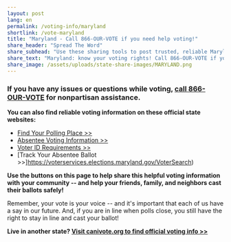 ```yaml
---
layout: post
lang: en
permalink: /voting-info/maryland
shortlink: /vote-maryland
title: "Maryland - Call 866-OUR-VOTE if you need help voting!"
share_header: "Spread The Word"
share_subhead: "Use these sharing tools to post trusted, reliable Maryland voting information!"
share_text: "Maryland: know your voting rights! Call 866-OUR-VOTE if you need help voting, or use these official resources."
share_image: /assets/uploads/state-share-images/MARYLAND.png
---
```

### **If you have any issues or questions while voting, [call 866-OUR-VOTE](tel:8666878683) for nonpartisan assistance.**

**You can also find reliable voting information on these official state websites:**

* [Find Your Polling Place >>](http://www.elections.state.md.us/voting/where.html)
* [Absentee Voting Information >>](http://www.elections.state.md.us/voting/absentee.html)
* [Voter ID Requirements >>](http://www.elections.state.md.us/voting/election_day_questions.html#_Toc190229207)
* [Track Your Absentee Ballot >>]https://voterservices.elections.maryland.gov/VoterSearch)

**Use the buttons on this page to help share this helpful voting information with your community -- and help your friends, family, and neighbors cast their ballots safely!**

Remember, your vote is your voice -- and it's important that each of us have a say in our future. And, if you are in line when polls close, you still have the right to stay in line and cast your ballot!

**Live in another state? [Visit canivote.org to find official voting info >>](https://canivote.org)**